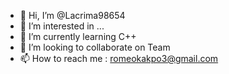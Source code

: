 - 👋 Hi, I’m @Lacrima98654
- 👀 I’m interested in ...
- 🌱 I’m currently learning C++
- 💞️ I’m looking to collaborate on Team
- 📫 How to reach me : romeokakpo3@gmail.com

<!---
Lacrima98654/Lacrima98654 is a ✨ special ✨ repository because its `README.md` (this file) appears on your GitHub profile.
You can click the Preview link to take a look at your changes.
--->
